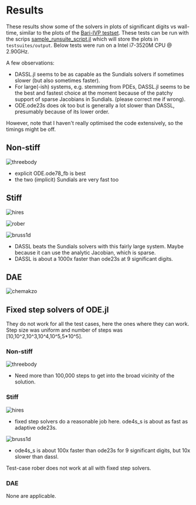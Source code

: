 # Results

These results show some of the solvers in plots of significant digits
vs wall-time, similar to the plots of the
[Bari-IVP testset](http://www.dm.uniba.it/~testset/testsetivpsolvers/).
These tests can be run with the scrips
[sample_runsuite_script.jl](testsuites/sample_runsuite_script.jl) which will store the plots in
`testsuites/output`.  Below tests were run on a Intel i7-3520M CPU @
2.90GHz.


A few observations:

- DASSL.jl seems to be as capable as the Sundials solvers if sometimes
  slower (but also sometimes faster).
- For large(-ish) systems, e.g. stemming from PDEs, DASSL.jl seems to
  be the best and fastest choice at the moment because of the patchy support of
  sparse Jacobians in Sundials. (please correct me if wrong).
- ODE.ode23s does ok too but is generally a lot slower than DASSL,
  presumably because of its lower order.

However, note that I haven't really optimised the code extensively, so
the timings might be off.

## Non-stiff

![threebody](img/scd-vs-walltime-threebody.png)

- explicit ODE.ode78_fb is best
- the two (implicit) Sundials are very fast too

## Stiff

![hires](img/scd-vs-walltime-hires.png)

![rober](img/scd-vs-walltime-rober.png)

![bruss1d](img/scd-vs-walltime-bruss1d.png)

- DASSL beats the Sundials solvers with this fairly large system.
  Maybe because it can use the analytic Jacobian, which is sparse.
- DASSL is about a 1000x faster than ode23s at 9 significant digits.

## DAE

![chemakzo](img/scd-vs-walltime-chemakzo.png)

## Fixed step solvers of ODE.jl

They do not work for all the test cases, here the ones where they can
work.  Step size was uniform and number of steps was
[10,10^2,10^3,10^4,10^5,5*10^5].

### Non-stiff

![threebody](img/fixedstep-scd-vs-walltime-threebody.png)

- Need more than 100,000 steps to get into the broad vicinity of the
  solution.

### Stiff

![hires](img/fixedstep-scd-vs-walltime-hires.png)

- fixed step solvers do a reasonable job here. ode4s_s is about as
  fast as adaptive ode23s.

![bruss1d](img/fixedstep-scd-vs-walltime-bruss1d.png)

- ode4s_s is about 100x faster than ode23s for 9 significant digits,
  but 10x slower than dassl.

Test-case rober does not work at all with fixed step solvers.

### DAE

None are applicable.
